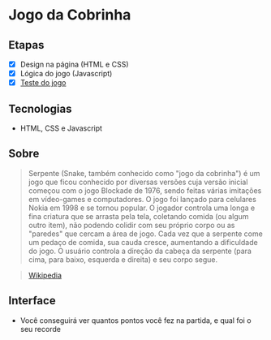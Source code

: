 # Jogo da Cobrinha

## Etapas

- [x] Design na página (HTML e CSS)
- [x] Lógica do jogo (Javascript)
- [x] [Teste do jogo](https://codepen.io/Guilherme-Brito-the-styleful/full/NPGYzPy)

 ## Tecnologias 
 * HTML, CSS e Javascript

## Sobre

>Serpente (Snake, também conhecido como "jogo da cobrinha") é um jogo que ficou conhecido por diversas versões cuja versão inicial começou com o jogo Blockade de 1976, sendo feitas várias imitações em vídeo-games e computadores. O jogo foi lançado para celulares Nokia em 1998 e se tornou popular.
O jogador controla uma longa e fina criatura que se arrasta pela tela, coletando comida (ou algum outro item), não podendo colidir com seu próprio corpo ou as "paredes" que cercam a área de jogo. Cada vez que a serpente come um pedaço de comida, sua cauda cresce, aumentando a dificuldade do jogo. O usuário controla a direção da cabeça da serpente (para cima, para baixo, esquerda e direita) e seu corpo segue.

>[Wikipedia](https://pt.wikipedia.org/wiki/Serpente_(jogo_eletr%C3%B4nico))

## Interface

* Você conseguirá ver quantos pontos você fez na partida, e qual foi o seu recorde
